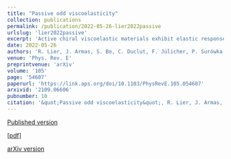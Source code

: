 ```yaml
---
title: "Passive odd viscoelasticity"
collection: publications
permalink: /publication/2022-05-26-lier2022passive
urlslug: 'lier2022passive'
excerpt: 'Active chiral viscoelastic materials exhibit elastic responses perpendicular to the applied stresses, referred to as odd elasticity. We use a covariant formulation of viscoelasticity combined with an entropy production analysis to show that odd elasticity is not only present in active systems but also in broad classes of passive chiral viscoelastic fluids. In addition, we demonstrate that linear viscoelastic chiral solids do require activity in order to manifest odd elastic responses. In order to model the phenomenon of passive odd viscoelasticity we propose a chiral extension of Jeffreys model. We apply our covariant formalism in order to derive the dispersion relations of hydrodynamic modes and obtain clear imprints of odd viscoelastic behavior.'
date: 2022-05-26
authors: 'R. Lier, J. Armas, S. Bo, C. Duclut, F. Jülicher, P. Surówka'
venue: 'Phys. Rev. E'
preprintvenue: 'arXiv'
volume: '105'
page: '54607'
paperurl: 'https://link.aps.org/doi/10.1103/PhysRevE.105.054607'
arxivid: '2109.06606'
pubnumber: 10
citation: '&quot;Passive odd viscoelasticity&quot;, R. Lier, J. Armas, S. Bo, C. Duclut, F. Jülicher, P. Surówka, <i>Phys. Rev. E</i> <b>105</b>, 54607 (2022).'
---
```

[Published version <i class="fa fa-external-link-alt fa-xs" aria-hidden="true"></i>](https://link.aps.org/doi/10.1103/PhysRevE.105.054607)

[[pdf] <i class="fa fa-download fa-xs" aria-hidden="true"></i>](http://charlieduclut.github.io/files/lier2022passive.pdf)

[arXiv version <i class="fa fa-external-link-alt fa-xs" aria-hidden="true"></i>](https://arxiv.org/abs/2109.06606)
